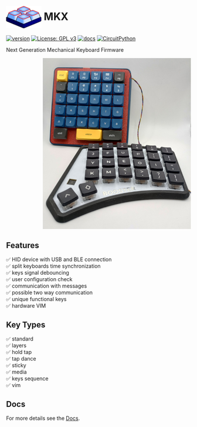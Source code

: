# <img src="docs/mkx.svg" alt="icon" height="60" style="display:inline-block; vertical-align: middle;">  MKX  

[![version](https://img.shields.io/badge/version-1.0.0-blue)](#)
[![License: GPL v3](https://img.shields.io/badge/License-GPLv3-blue.svg)](https://www.gnu.org/licenses/gpl-3.0)
[![docs](https://img.shields.io/badge/docs-online-blue)](https://jacmie.github.io/mkx/)
[![CircuitPython](https://img.shields.io/badge/CircuitPython-Learn%20More-purple)](https://circuitpython.org/)

Next Generation Mechanical Keyboard Firmware

<div style="margin-left: 100px;">
  <img width=600 src="docs/images/IntroPic.jpg">
</div>

## Features

:white_check_mark: HID device with USB and BLE connection  
:white_check_mark: split keyboards time synchronization  
:white_check_mark: keys signal debouncing  
:white_check_mark: user configuration check  
:white_check_mark: communication with messages  
:white_check_mark: possible two way communication  
:white_check_mark: unique functional keys  
:white_check_mark: hardware VIM  

## Key Types

:white_check_mark: standard  
:white_check_mark: layers  
:white_check_mark: hold tap  
:white_check_mark: tap dance  
:white_check_mark: sticky  
:white_check_mark: media  
:white_check_mark: keys sequence  
:white_check_mark: vim  

## Docs

For more details see the [Docs](https://jacmie.github.io/mkx/).








